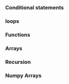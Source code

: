 
 


### Conditional statements 

### loops

### Functions

### Arrays

### Recursion

### Numpy Arrays 